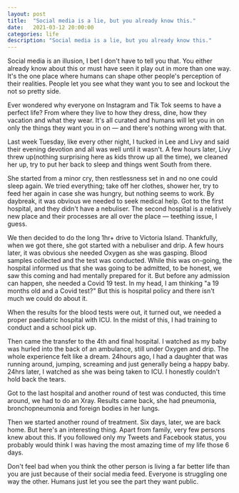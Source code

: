 ```yaml
---
layout: post
title:  "Social media is a lie, but you already know this."
date:   2021-03-12 20:00:00
categories: life
description: "Social media is a lie, but you already know this."
---
```

Social media is an illusion, I bet I don't have to tell you that. You either already know about this or must have seen it play out in more than one way. It's the one place where humans can shape other people's perception of their realities. People let you see what they want you to see and lockout the not so pretty side.

Ever wondered why everyone on Instagram and Tik Tok seems to have a perfect life? From where they live to how they dress, dine, how they vacation and what they wear. It's all curated and humans will let you in on only the things they want you in on &mdash; and there's nothing wrong with that.

Last week Tuesday, like every other night, I tucked in Lee and Livy and said their evening devotion and all was well until it wasn't. A few hours later, Livy threw up(nothing surprising here as kids throw up all the time), we cleaned her up, try to put her back to sleep and things went South from there.

She started from a minor cry, then restlessness set in and no one could sleep again. We tried everything; take off her clothes, shower her, try to feed her again in case she was hungry, but nothing seems to work. By daybreak, it was obvious we needed to seek medical help. Got to the first hospital, and they didn't have a nebuliser. The second hospital is a relatively new place and their processes are all over the place &mdash; teething issue, I guess.

We then decided to do the long 1hr+ drive to Victoria Island. Thankfully, when we got there, she got started with a nebuliser and drip. A few hours later, it was obvious she needed Oxygen as she was gasping. Blood samples collected and the test was conducted. While this was on-going, the hospital informed us that she was going to be admitted, to be honest, we saw this coming and had mentally prepared for it. But before any admission can happen, she needed a Covid 19 test. In my head, I am thinking "a 19 months old and a Covid test?" But this is hospital policy and there isn't much we could do about it.

When the results for the blood tests were out, it turned out, we needed a proper paediatric hospital with ICU. In the midst of this, I had training to conduct and a school pick up.

Then came the transfer to the 4th and final hospital. I watched as my baby was hurled into the back of an ambulance, still under Oxygen and drip. The whole experience felt like a dream. 24hours ago, I had a daughter that was running around, jumping, screaming and just generally being a happy baby. 24hrs later, I watched as she was being taken to ICU. I honestly couldn't hold back the tears.

Got to the last hospital and another round of test was conducted, this time around, we had to do an Xray. Results came back, she had pneumonia, bronchopneumonia and foreign bodies in her lungs.

Then we started another round of treatment. Six days, later, we are back home. But here's an interesting thing. Apart from family, very few persons knew about this. If you followed only my Tweets and Facebook status, you probably would think I was having the most amazing time of my life those 6 days.

Don't feel bad when you think the other person is living a far better life than you are just because of their social media feed. Everyone is struggling one way the other. Humans just let you see the part they want public.